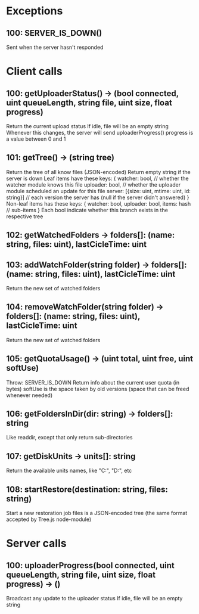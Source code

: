 # Exceptions

## 100: SERVER_IS_DOWN()
Sent when the server hasn't responded

# Client calls

## 100: getUploaderStatus() -> (bool connected, uint queueLength, string file, uint size, float progress)
Return the current upload status
If idle, file will be an empty string
Whenever this changes, the server will send uploaderProgress()
progress is a value between 0 and 1

## 101: getTree() -> (string tree)
Return the tree of all know files (JSON-encoded)
Return empty string if the server is down
Leaf items have these keys:
	{
	watcher: bool, // whether the watcher module knows this file
	uploader: bool, // whether the uploader module scheduled an update for this file
	server: [{size: uint, mtime: uint, id: string}] // each version the server has (null if the server didn't answered)
	}
Non-leaf items has these keys:
	{
	watcher: bool,
	uploader: bool,
	items: hash // sub-items
	}
Each bool indicate whether this branch exists in the respective tree

## 102: getWatchedFolders -> folders[]: (name: string, files: uint), lastCicleTime: uint

## 103: addWatchFolder(string folder) -> folders[]: (name: string, files: uint), lastCicleTime: uint
Return the new set of watched folders

## 104: removeWatchFolder(string folder) -> folders[]: (name: string, files: uint), lastCicleTime: uint
Return the new set of watched folders

## 105: getQuotaUsage() -> (uint total, uint free, uint softUse)
Throw: SERVER_IS_DOWN
Return info about the current user quota (in bytes)
softUse is the space taken by old versions (space that can be freed whenever needed)

## 106: getFoldersInDir(dir: string) -> folders[]: string
Like readdir, except that only return sub-directories

## 107: getDiskUnits -> units[]: string
Return the available units names, like "C:", "D:", etc

## 108: startRestore(destination: string, files: string)
Start a new restoration job
files is a JSON-encoded tree (the same format accepted by Tree.js node-module)

# Server calls

## 100: uploaderProgress(bool connected, uint queueLength, string file, uint size, float progress) -> ()
Broadcast any update to the uploader status
If idle, file will be an empty string
